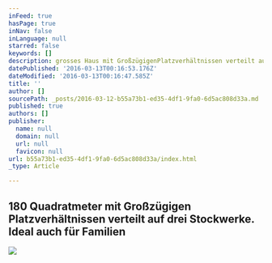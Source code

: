 ```yaml
---
inFeed: true
hasPage: true
inNav: false
inLanguage: null
starred: false
keywords: []
description: grosses Haus mit GroßzügigenPlatzverhältnissen verteilt auf drei Stockwerke. Ideal auch fürFamilien
datePublished: '2016-03-13T00:16:53.176Z'
dateModified: '2016-03-13T00:16:47.585Z'
title: ''
author: []
sourcePath: _posts/2016-03-12-b55a73b1-ed35-4df1-9fa0-6d5ac808d33a.md
published: true
authors: []
publisher:
  name: null
  domain: null
  url: null
  favicon: null
url: b55a73b1-ed35-4df1-9fa0-6d5ac808d33a/index.html
_type: Article

---
```

## 180 Quadratmeter mit Großzügigen Platzverhältnissen verteilt auf drei Stockwerke. Ideal auch für Familien
![](https://the-grid-user-content.s3-us-west-2.amazonaws.com/f83ceb26-b038-481e-b8c3-94b30bc95796.jpg)